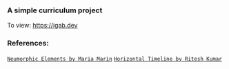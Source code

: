 ### A simple curriculum project  
To view: https://igab.dev

### References:  
[`Neumorphic Elements by Maria Marin`](https://codepen.io/myacode/pen/PoqQQNM) 
[`Horizontal Timeline by Ritesh Kumar`](https://codepen.io/ritz078/pen/LGRWjE)
